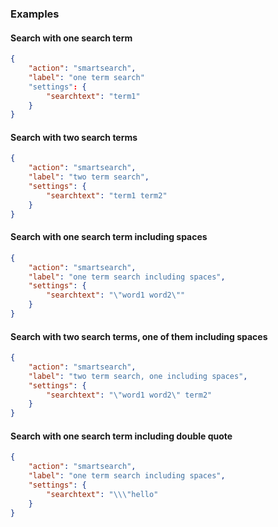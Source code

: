 
### Examples

#### Search with one search term
```json
{
    "action": "smartsearch",
    "label": "one term search"
    "settings": {
        "searchtext": "term1"
    }
}
```

#### Search with two search terms
```json
{
    "action": "smartsearch",
    "label": "two term search",
    "settings": {
        "searchtext": "term1 term2"
    }
}
```

#### Search with one search term including spaces
```json
{
    "action": "smartsearch",
    "label": "one term search including spaces",
    "settings": {
        "searchtext": "\"word1 word2\""
    }
}
```

#### Search with two search terms, one of them including spaces
```json
{
    "action": "smartsearch",
    "label": "two term search, one including spaces",
    "settings": {
        "searchtext": "\"word1 word2\" term2"
    }
}
```

#### Search with one search term including double quote
```json
{
    "action": "smartsearch",
    "label": "one term search including spaces",
    "settings": {
        "searchtext": "\\\"hello"
    }
}
```
